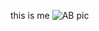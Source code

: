 this is me
![AB pic](https://user-images.githubusercontent.com/94159244/142186059-f7a1cef7-5922-4b80-a6d6-fdf0418dd6cc.jpeg)
